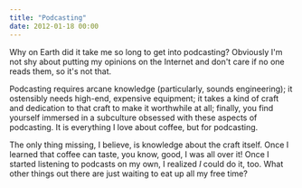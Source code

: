 ```yaml
---
title: "Podcasting"
date: 2012-01-18 00:00
---
```


Why on Earth did it take me so long to get into podcasting? Obviously I'm not shy about putting my opinions on the Internet and don't care if no one reads them, so it's not that.

Podcasting requires arcane knowledge (particularly, sounds engineering); it ostensibly needs high-end, expensive equipment; it takes a kind of craft and dedication to that craft to make it worthwhile at all; finally, you find yourself immersed in a subculture obsessed with these aspects of podcasting. It is everything I love about coffee, but for podcasting.

The only thing missing, I believe, is knowledge about the craft itself. Once I learned that coffee can taste, you know, good, I was all over it! Once I started listening to podcasts on my own, I realized _I_&nbsp;could do it, too. What other things out there are just waiting to eat up all my free time?

<!-- more -->
